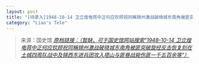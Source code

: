 ```yaml
---
layout: post
title: "[待录入]1948-10-14 卫立煌电蒋中正何应钦顾祝同稱锦州激战破晓城东南角被匪突破旋经反击恢复刻在土城四周队战中及锦西东进兵团攻入塔山与匪巷战毙伤匪一千五百余等"
category: "Liao's Tele"
---
```



> 来源：国史馆 [*原档链接：（暂缺，可于国史馆网站搜索“1948-10-14 卫立煌电蒋中正何应钦顾祝同稱锦州激战破晓城东南角被匪突破旋经反击恢复刻在土城四周队战中及锦西东进兵团攻入塔山与匪巷战毙伤匪一千五百余等“）*]()
